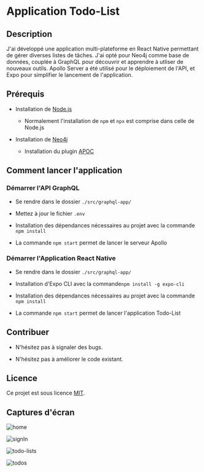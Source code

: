 # Application Todo-List

## Description

J'ai développé une application multi-plateforme en React Native permettant de gérer diverses listes de tâches. 
J'ai opté pour Neo4j comme base de données, couplée à GraphQL pour découvrir et apprendre à utliser de nouveaux outils.
Apollo Server a été utilisé pour le déploiement de l'API, et Expo pour simplifier le lancement de l'application.

## Prérequis

+ Installation de [Node.js](https://nodejs.org/en/download)
    + Normalement l'installation de `npm` et `npx` est comprise dans celle de Node.js

+ Installation de [Neo4j](https://neo4j.com/docs/operations-manual/current/installation/)
    + Installation du plugin [APOC](https://neo4j.com/docs/apoc/current/installation/)

## Comment lancer l'application

### Démarrer l'API GraphQL

+ Se rendre dans le dossier `./src/graphql-app/`

+ Mettez à jour le fichier `.env`

+ Installation des dépendances nécessaires au projet avec la commande `npm install`

+ La commande `npm start` permet de lancer le serveur Apollo

### Démarrer l'Application React Native

+ Se rendre dans le dossier `./src/graphql-app/`

+ Installation d'Expo CLI avec la commande`npm install -g expo-cli`

+ Installation des dépendances nécessaires au projet avec la commande `npm install`

+ La commande `npm start` permet de lancer l'application Todo-List

## Contribuer

+ N'hésitez pas à signaler des bugs.

+ N'hésitez pas à améliorer le code existant.

## Licence

Ce projet est sous licence [MIT](./LICENSE.md).

## Captures d'écran

![home](./screenshots/TodoApp-ReactNative-Neo4j-GraphQL.png)

![signIn](./screenshots/signIn.png)

![todo-lists](./screenshots/todo-lists.png)

![todos](./screenshots/todos.png)
